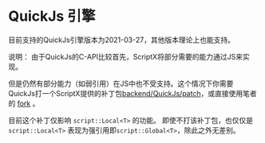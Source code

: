 # QuickJs 引擎

目前支持的QuickJs引擎版本为2021-03-27，其他版本理论上也能支持。

说明：
由于QuickJs的C-API比较首先，ScriptX将部分需要的能力通过JS来实现。

但是仍然有部分能力（如弱引用）在JS中也不受支持。这个情况下你需要QuickJs打一个ScriptX提供的补丁包[backend/QuickJs/patch](../../backend/QuickJs/patch)，或直接使用笔者的 [fork](https://github.com/LanderlYoung/quickjs/tree/58ac957eee57e301ed0cc52b5de5495a7e1c1827) 。

目前这个补丁仅影响 `script::Local<T>` 的功能。
即使不打该补丁包，也仅仅是 `script::Local<T>` 表现为强引用即`script::Global<T>`，除此之外无差别。